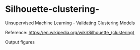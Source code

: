 # Silhouette-clustering-
Unsupervised Machine Learning - Validating Clustering Models


Reference: https://en.wikipedia.org/wiki/Silhouette_(clustering)

Output figures


